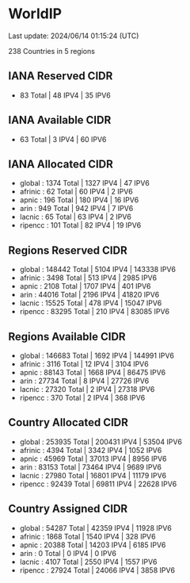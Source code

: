 # WorldIP

Last update: 2024/06/14 01:15:24 (UTC)

238 Countries in 5 regions

## IANA Reserved CIDR

- 83 Total | 48 IPV4 | 35 IPV6

## IANA Available CIDR

- 63 Total | 3 IPV4 | 60 IPV6

## IANA Allocated CIDR

- global : 1374 Total | 1327 IPV4 | 47 IPV6
- afrinic : 62 Total | 60 IPV4 | 2 IPV6
- apnic : 196 Total | 180 IPV4 | 16 IPV6
- arin : 949 Total | 942 IPV4 | 7 IPV6
- lacnic : 65 Total | 63 IPV4 | 2 IPV6
- ripencc : 101 Total | 82 IPV4 | 19 IPV6

## Regions Reserved CIDR

- global : 148442 Total | 5104 IPV4 | 143338 IPV6
- afrinic : 3498 Total | 513 IPV4 | 2985 IPV6
- apnic : 2108 Total | 1707 IPV4 | 401 IPV6
- arin : 44016 Total | 2196 IPV4 | 41820 IPV6
- lacnic : 15525 Total | 478 IPV4 | 15047 IPV6
- ripencc : 83295 Total | 210 IPV4 | 83085 IPV6

## Regions Available CIDR

- global : 146683 Total | 1692 IPV4 | 144991 IPV6
- afrinic : 3116 Total | 12 IPV4 | 3104 IPV6
- apnic : 88143 Total | 1668 IPV4 | 86475 IPV6
- arin : 27734 Total | 8 IPV4 | 27726 IPV6
- lacnic : 27320 Total | 2 IPV4 | 27318 IPV6
- ripencc : 370 Total | 2 IPV4 | 368 IPV6

## Country Allocated CIDR

- global : 253935 Total | 200431 IPV4 | 53504 IPV6
- afrinic : 4394 Total | 3342 IPV4 | 1052 IPV6
- apnic : 45969 Total | 37013 IPV4 | 8956 IPV6
- arin : 83153 Total | 73464 IPV4 | 9689 IPV6
- lacnic : 27980 Total | 16801 IPV4 | 11179 IPV6
- ripencc : 92439 Total | 69811 IPV4 | 22628 IPV6

## Country Assigned CIDR

- global : 54287 Total | 42359 IPV4 | 11928 IPV6
- afrinic : 1868 Total | 1540 IPV4 | 328 IPV6
- apnic : 20388 Total | 14203 IPV4 | 6185 IPV6
- arin : 0 Total | 0 IPV4 | 0 IPV6
- lacnic : 4107 Total | 2550 IPV4 | 1557 IPV6
- ripencc : 27924 Total | 24066 IPV4 | 3858 IPV6
